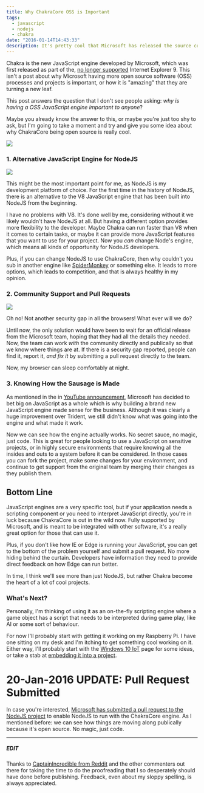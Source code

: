```yaml
---
title: Why ChakraCore OSS is Important
tags:
  - javascript
  - nodejs
  - chakra
date: "2016-01-14T14:43:33"
description: It's pretty cool that Microsoft has released the source code of their JavaScript engine Chakra. But, why it is important and how do developers actually benefit from this? 
---
```


[1]: github-page.png
[2]: nodejs-logo.png
[3]: pull-request.png

Chakra is the new JavaScript engine developed by Microsoft, which was first released as part of the, [no longer supported](https://www.microsoft.com/en-ca/WindowsForBusiness/End-of-IE-support) Internet Explorer 9. This isn't a post about why Microsoft having more open source software (OSS) processes and projects is important, or how it is "amazing" that they are turning a new leaf.

This post answers the question that I don't see people asking: *why is having a OSS JavaScript engine important to anyone*?

Maybe you already know the answer to this, or maybe you're just too shy to ask, but I'm going to take a moment and try and give you some idea about why ChakraCore being open source is really cool.

![][1]

### 1. Alternative JavaScript Engine for NodeJS

![][2]

This might be the most important point for me, as NodeJS is my development platform of choice. For the first time in the history of NodeJS, there is an alternative to the V8 JavaScript engine that has been built into NodeJS from the beginning.

I have no problems with V8. It's done well by me, considering without it we likely wouldn't have NodeJS at all. But having a different option provides more flexibility to the developer. Maybe Chakra can run faster than V8 when it comes to certain tasks, or maybe it can provide more JavaScript features that you want to use for your project. Now you _can_ change Node's engine, which means all kinds of opportunity for NodeJS developers.

Plus, if you can change NodeJS to use ChakraCore, then why couldn't you sub in another engine like [SpiderMonkey](https://developer.mozilla.org/en-US/docs/Mozilla/Projects/SpiderMonkey) or something else. It leads to more options, which leads to competition, and that is always healthy in my opinion.

### 2. Community Support and Pull Requests

![][3]

Oh no! Not another security gap in all the browsers! What ever will we do?

Until now, the only solution would have been to wait for an official release from the Microsoft team, hoping that they had all the details they needed. Now, the team can work _with_ the community directly and publically so that we know where things are at. If there is a security gap reported, people can find it, report it, *and fix it* by submitting a pull request directly to the team. 

Now, my browser can sleep comfortably at night.

### 3. Knowing How the Sausage is Made
As mentioned in the in [YouTube announcement](https://youtu.be/1bfDB3YPHFI), Microsoft has decided to bet big on JavaScript as a whole which is why building a brand new JavaScript engine made sense for the business. Although it was clearly a huge improvement over Trident, we still didn't know what was going into the engine and what made it work.

Now we can see how the engine actually works. No secret sauce, no magic, just code. This is great for people looking to use a JavaScript on sensitive projects, or in highly secure environments that require knowing all the insides and outs to a system before it can be considered. In those cases you can fork the project, make some changes for your environment, and continue to get support from the original team by merging their changes as they publish them.

## Bottom Line
JavaScript engines are a very specific tool, but if your application needs a scripting component or you need to interpret JavaScript directly, you're in luck because ChakraCore is out in the wild now. Fully supported by Microsoft, and is meant to be integrated with other software, it's a really great option for those that can use it.

Plus, if you don't like how IE or Edge is running your JavaScript, you can get to the bottom of the problem yourself and submit a pull request. No more hiding behind the curtain. Developers have information they need to provide direct feedback on how Edge can run better. 

In time, I think we'll see more than just NodeJS, but rather Chakra become the heart of a lot of cool projects. 

### What's Next?
Personally, I'm thinking of using it as an on-the-fly scripting engine where a game object has a script that needs to be interpreted during game play, like AI or some sort of behaviour. 

For now I'll probably start with getting it working on my Raspberry Pi. I have one sitting on my desk and I'm itching to get something cool working on it. Either way, I'll probably start with the [Windows 10 IoT](https://dev.windows.com/en-us/iot) page for some ideas, or take a stab at [embedding it into a project](https://github.com/Microsoft/ChakraCore/wiki/Embedding-ChakraCore).

# 20-Jan-2016 UPDATE: Pull Request Submitted
In case you're interested, [Microsoft has submitted a pull request to the NodeJS project](https://github.com/nodejs/node/pull/4765) to enable NodeJS to run with the ChakraCore engine. As I mentioned before: we can see how things are moving along publically because it's open source. No magic, just code.

----
##### EDIT
Thanks to [CaptainIncredible from Reddit](https://www.reddit.com/r/webdev/comments/41q8h2/why_chakracore_oss_is_important/) and the other commenters out there for taking the time to do the proofreading that I so desperately should have done before publishing. Feedback, even about my sloppy spelling, is always appreciated.
